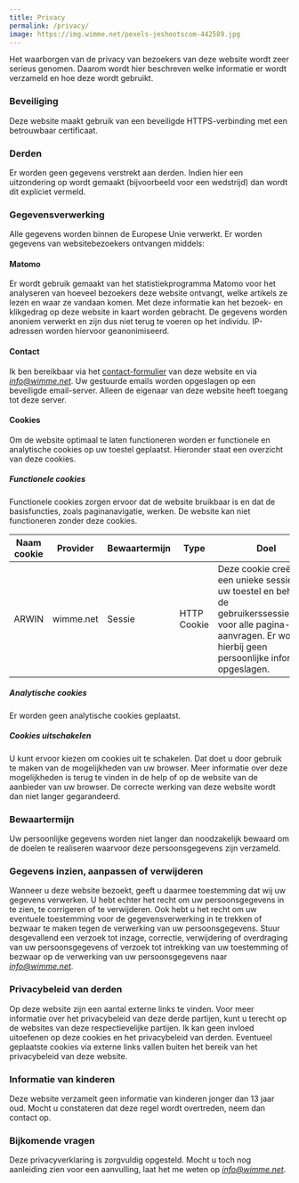 ```yaml
---
title: Privacy
permalink: /privacy/
image: https://img.wimme.net/pexels-jeshootscom-442589.jpg
---
```


Het waarborgen van de privacy van bezoekers van deze website wordt zeer serieus genomen. Daarom wordt hier beschreven welke informatie er wordt verzameld en hoe deze wordt gebruikt.

### Beveiliging

Deze website maakt gebruik van een beveiligde HTTPS-verbinding met een betrouwbaar certificaat.

### Derden

Er worden geen gegevens verstrekt aan derden. Indien hier een uitzondering op wordt gemaakt (bijvoorbeeld voor een wedstrijd) dan wordt dit expliciet vermeld.

### Gegevensverwerking

Alle gegevens worden binnen de Europese Unie verwerkt. Er worden gegevens van websitebezoekers ontvangen middels:

#### Matomo

Er wordt gebruik gemaakt van het statistiekprogramma Matomo voor het analyseren van hoeveel bezoekers deze website ontvangt, welke artikels ze lezen en waar ze vandaan komen. Met deze informatie kan het bezoek- en klikgedrag op deze website in kaart worden gebracht. De gegevens worden anoniem verwerkt en zijn dus niet terug te voeren op het individu. IP-adressen worden hiervoor geanonimiseerd.

#### Contact

Ik ben bereikbaar via het [contact-formulier](/contact/) van deze website en via *info@wimme.net*. Uw gestuurde emails worden opgeslagen op een beveiligde email-server. Alleen de eigenaar van deze website heeft toegang tot deze server.

#### Cookies

Om de website optimaal te laten functioneren worden er functionele en analytische cookies op uw toestel geplaatst. Hieronder staat een overzicht van deze cookies.

##### Functionele cookies

Functionele cookies zorgen ervoor dat de website bruikbaar is en dat de basisfuncties, zoals paginanavigatie, werken. De website kan niet functioneren zonder deze cookies.

<table>
 <thead>
  <th>Naam cookie</th>
  <th>Provider</th>
  <th>Bewaartermijn</th>
  <th>Type</th>
  <th>Doel</th>
 </thead>
 <tbody>
  <tr>
   <td>ARWIN</td>
   <td>wimme.net</td>
   <td>Sessie</td>
   <td>HTTP Cookie</td>
   <td>Deze cookie creëert een unieke sessie voor uw toestel en behoudt de gebruikerssessiestatus voor alle pagina-aanvragen. Er wordt hierbij geen persoonlijke informatie opgeslagen.</td>
  </tr>
 </tbody>
</table>

##### Analytische cookies

Er worden geen analytische cookies geplaatst.

##### Cookies uitschakelen

U kunt ervoor kiezen om cookies uit te schakelen. Dat doet u door gebruik te maken van de mogelijkheden van uw browser. Meer informatie over deze mogelijkheden is terug te vinden in de help of op de website van de aanbieder van uw browser. De correcte werking van deze website wordt dan niet langer gegarandeerd.

### Bewaartermijn

Uw persoonlijke gegevens worden niet langer dan noodzakelijk bewaard om de doelen te realiseren waarvoor deze persoonsgegevens zijn verzameld.

### Gegevens inzien, aanpassen of verwijderen

Wanneer u deze website bezoekt, geeft u daarmee toestemming dat wij uw gegevens verwerken. U hebt echter het recht om uw persoonsgegevens in te zien, te corrigeren of te verwijderen. Ook hebt u het recht om uw eventuele toestemming voor de gegevensverwerking in te trekken of bezwaar te maken tegen de verwerking van uw persoonsgegevens.
Stuur desgevallend een verzoek tot inzage, correctie, verwijdering of overdraging van uw persoonsgegevens of verzoek tot intrekking van uw toestemming of bezwaar op de verwerking van uw persoonsgegevens naar *info@wimme.net*.

### Privacybeleid van derden

Op deze website zijn een aantal externe links te vinden. Voor meer informatie over het privacybeleid van deze derde partijen, kunt u terecht op de websites van deze respectievelijke partijen. Ik kan geen invloed uitoefenen op deze cookies en het privacybeleid van derden. Eventueel geplaatste cookies via externe links vallen buiten het bereik van het privacybeleid van deze website.

### Informatie van kinderen

Deze website verzamelt geen informatie van kinderen jonger dan 13 jaar oud. Mocht u constateren dat deze regel wordt overtreden, neem dan contact op.

### Bijkomende vragen

Deze privacyverklaring is zorgvuldig opgesteld. Mocht u toch nog aanleiding zien voor een aanvulling, laat het me weten op *info@wimme.net*.
